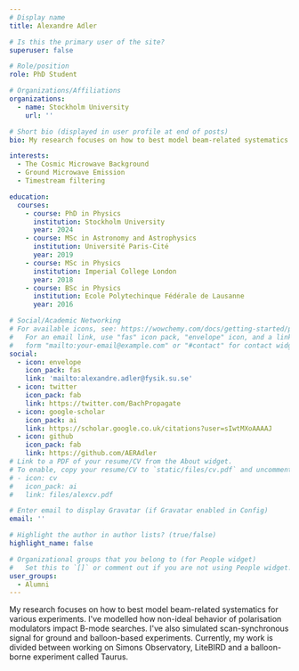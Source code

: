 ```yaml
---
# Display name
title: Alexandre Adler

# Is this the primary user of the site?
superuser: false

# Role/position
role: PhD Student

# Organizations/Affiliations
organizations:
  - name: Stockholm University
    url: ''

# Short bio (displayed in user profile at end of posts)
bio: My research focuses on how to best model beam-related systematics for various experiments.

interests:
  - The Cosmic Microwave Background
  - Ground Microwave Emission
  - Timestream filtering

education:
  courses:
    - course: PhD in Physics
      institution: Stockholm University
      year: 2024
    - course: MSc in Astronomy and Astrophysics
      institution: Université Paris-Cité
      year: 2019
    - course: MSc in Physics
      institution: Imperial College London
      year: 2018
    - course: BSc in Physics
      institution: Ecole Polytechinque Fédérale de Lausanne
      year: 2016

# Social/Academic Networking
# For available icons, see: https://wowchemy.com/docs/getting-started/page-builder/#icons
#   For an email link, use "fas" icon pack, "envelope" icon, and a link in the
#   form "mailto:your-email@example.com" or "#contact" for contact widget.
social:
  - icon: envelope
    icon_pack: fas
    link: 'mailto:alexandre.adler@fysik.su.se'
  - icon: twitter
    icon_pack: fab
    link: https://twitter.com/BachPropagate
  - icon: google-scholar
    icon_pack: ai
    link: https://scholar.google.co.uk/citations?user=sIwtMXoAAAAJ
  - icon: github
    icon_pack: fab
    link: https://github.com/AERAdler
# Link to a PDF of your resume/CV from the About widget.
# To enable, copy your resume/CV to `static/files/cv.pdf` and uncomment the lines below.
# - icon: cv
#   icon_pack: ai
#   link: files/alexcv.pdf

# Enter email to display Gravatar (if Gravatar enabled in Config)
email: ''

# Highlight the author in author lists? (true/false)
highlight_name: false

# Organizational groups that you belong to (for People widget)
#   Set this to `[]` or comment out if you are not using People widget.
user_groups:
  - Alumni
---
```


My research focuses on how to best model beam-related systematics for various experiments. I've modelled how non-ideal behavior of polarisation  modulators impact B-mode searches. I've also simulated scan-synchronous signal for ground and balloon-based experiments. Currently, my work is divided between working on Simons Observatory, LiteBIRD and a balloon-borne experiment called Taurus. 
